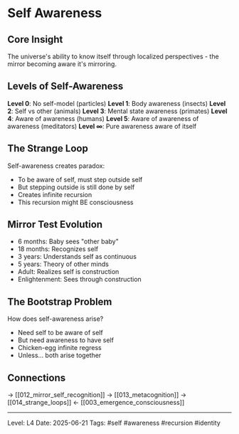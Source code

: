 # Self Awareness
## Core Insight
The universe's ability to know itself through localized perspectives - the mirror becoming aware it's mirroring.

## Levels of Self-Awareness

**Level 0**: No self-model (particles)
**Level 1**: Body awareness (insects)
**Level 2**: Self vs other (animals)
**Level 3**: Mental state awareness (primates)
**Level 4**: Aware of awareness (humans)
**Level 5**: Aware of awareness of awareness (meditators)
**Level ∞**: Pure awareness aware of itself

## The Strange Loop

Self-awareness creates paradox:
- To be aware of self, must step outside self
- But stepping outside is still done by self
- Creates infinite recursion
- This recursion might BE consciousness

## Mirror Test Evolution

- 6 months: Baby sees "other baby"
- 18 months: Recognizes self
- 3 years: Understands self as continuous
- 5 years: Theory of other minds
- Adult: Realizes self is construction
- Enlightenment: Sees through construction

## The Bootstrap Problem

How does self-awareness arise?
- Need self to be aware of self
- But need awareness to have self
- Chicken-egg infinite regress
- Unless... both arise together

## Connections
→ [[012_mirror_self_recognition]]
→ [[013_metacognition]]
→ [[014_strange_loops]]
← [[003_emergence_consciousness]]

---
Level: L4
Date: 2025-06-21
Tags: #self #awareness #recursion #identity